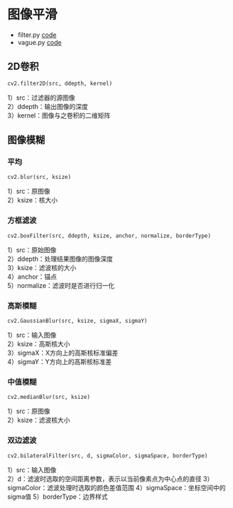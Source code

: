# 图像平滑
- filter.py [code](filter.py)
- vague.py [code](vague.py)
## 2D卷积
```
cv2.filter2D(src, ddepth, kernel)
```
1）src：过滤器的源图像  
2）ddepth：输出图像的深度  
3）kernel：图像与之卷积的二维矩阵
## 图像模糊
### 平均
```
cv2.blur(src, ksize)
```
1）src：原图像  
2）ksize：核大小
### 方框滤波
```
cv2.boxFilter(src, ddepth, ksize, anchor, normalize, borderType)
```
1）src：原始图像  
2）ddepth：处理结果图像的图像深度  
3）ksize：滤波核的大小  
4）anchor：锚点  
5）normalize：滤波时是否进行归一化  
### 高斯模糊
```
cv2.GaussianBlur(src, ksize, sigmaX, sigmaY)
```
1）src：输入图像  
2）ksize：高斯核大小  
3）sigmaX：X方向上的高斯核标准偏差  
4）sigmaY：Y方向上的高斯核标准差
### 中值模糊
```
cv2.medianBlur(src, ksize)
```
1）src：原图像  
2）ksize：滤波核大小
### 双边滤波
```
cv2.bilateralFilter(src, d, sigmaColor, sigmaSpace, borderType)
```
1）src：输入图像  
2）d：滤波时选取的空间距离参数，表示以当前像素点为中心点的直径
3）sigmaColor：滤波处理时选取的颜色差值范围
4）sigmaSpace：坐标空间中的sigma值
5）borderType：边界样式